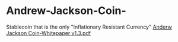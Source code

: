 # Andrew-Jackson-Coin-
Stablecoin that is the only "Inflationary Resistant Currency"
[Anderw Jackson Coin-Whitepaper v1.3.pdf](https://github.com/VHWWP-International/Andrew-Jackson-Coin-/files/7359003/Anderw.Jackson.Coin-Whitepaper.v1.3.pdf)

